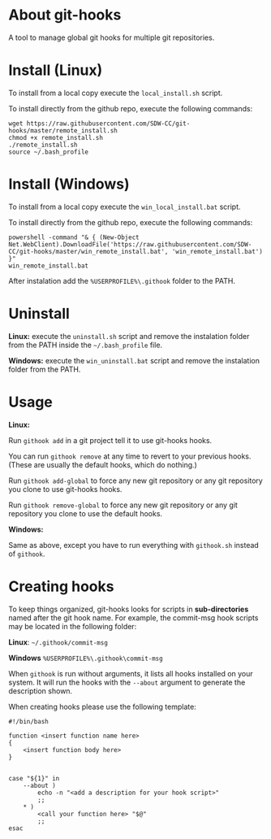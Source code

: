 About git-hooks
=======

A tool to manage global git hooks for multiple git repositories.


Install (Linux)
=======

To install from a local copy execute the `local_install.sh` script.

To install directly from the github repo, execute the following commands:

```
wget https://raw.githubusercontent.com/SDW-CC/git-hooks/master/remote_install.sh
chmod +x remote_install.sh
./remote_install.sh
source ~/.bash_profile

```


Install (Windows)
=======

To install from a local copy execute the `win_local_install.bat` script.

To install directly from the github repo, execute the following commands:

```
powershell -command "& { (New-Object Net.WebClient).DownloadFile('https://raw.githubusercontent.com/SDW-CC/git-hooks/master/win_remote_install.bat', 'win_remote_install.bat') }"
win_remote_install.bat

```

After instalation add the `%USERPROFILE%\.githook` folder to the PATH.


Uninstall 
=======

**Linux:** execute the `uninstall.sh` script and remove the instalation folder from the PATH inside the `~/.bash_profile` file.

**Windows:** execute the `win_uninstall.bat` script and remove the instalation folder from the PATH.


Usage
=======

**Linux:**

Run `githook add` in a git project tell it to use git-hooks hooks.

You can run `githook remove` at any time to revert to your previous hooks.  (These are usually the default hooks, which do nothing.)

Run `githook add-global` to force any new git repository or any git repository you clone to use git-hooks hooks.

Run `githook remove-global` to force any new git repository or any git repository you clone to use the default hooks.

**Windows:**

Same as above, except you have to run everything with `githook.sh` instead of `githook`.


Creating hooks
==============

To keep things organized, git-hooks looks for scripts in **sub-directories** named after the git hook name.  For example, the commit-msg hook scripts may be located in the following folder:

**Linux**: `~/.githook/commit-msg`

**Windows** `%USERPROFILE%\.githook\commit-msg`

When `githook` is run without arguments, it lists all hooks installed on your system.  It will run the hooks with the `--about` argument to generate the description shown.  

When creating hooks please use the following template:

```
#!/bin/bash

function <insert function name here>
{
    <insert function body here>
}


case "${1}" in
    --about )
        echo -n "<add a description for your hook script>"
        ;;
    * )
        <call your function here> "$@"
        ;;
esac

```
